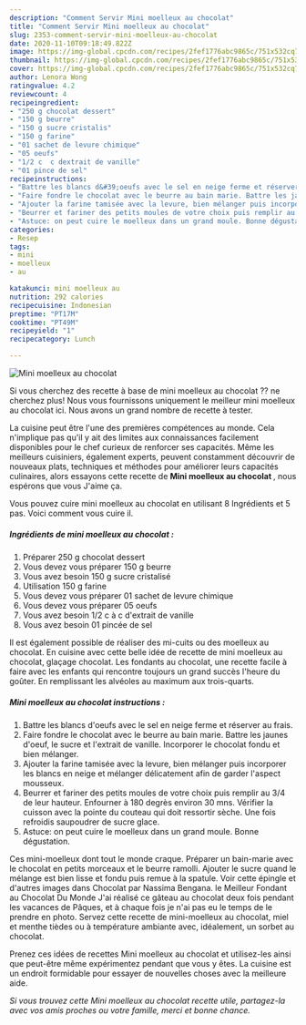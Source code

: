 ```yaml
---
description: "Comment Servir Mini moelleux au chocolat"
title: "Comment Servir Mini moelleux au chocolat"
slug: 2353-comment-servir-mini-moelleux-au-chocolat
date: 2020-11-10T09:18:49.822Z
image: https://img-global.cpcdn.com/recipes/2fef1776abc9865c/751x532cq70/mini-moelleux-au-chocolat-photo-principale-de-la-recette.jpg
thumbnail: https://img-global.cpcdn.com/recipes/2fef1776abc9865c/751x532cq70/mini-moelleux-au-chocolat-photo-principale-de-la-recette.jpg
cover: https://img-global.cpcdn.com/recipes/2fef1776abc9865c/751x532cq70/mini-moelleux-au-chocolat-photo-principale-de-la-recette.jpg
author: Lenora Wong
ratingvalue: 4.2
reviewcount: 4
recipeingredient:
- "250 g chocolat dessert"
- "150 g beurre"
- "150 g sucre cristalis"
- "150 g farine"
- "01 sachet de levure chimique"
- "05 oeufs"
- "1/2 c  c dextrait de vanille"
- "01 pince de sel"
recipeinstructions:
- "Battre les blancs d&#39;oeufs avec le sel en neige ferme et réserver au frais."
- "Faire fondre le chocolat avec le beurre au bain marie. Battre les jaunes d&#39;oeuf, le sucre et l&#39;extrait de vanille. Incorporer le chocolat fondu et bien mélanger."
- "Ajouter la farine tamisée avec la levure, bien mélanger puis incorporer les blancs en neige et mélanger délicatement afin de garder l&#39;aspect mousseux."
- "Beurrer et fariner des petits moules de votre choix puis remplir au 3/4 de leur hauteur. Enfourner à 180 degrès environ 30 mns. Vérifier la cuisson avec la pointe du couteau qui doit ressortir sèche. Une fois refroidis saupoudrer de sucre glace."
- "Astuce: on peut cuire le moelleux dans un grand moule. Bonne dégustation."
categories:
- Resep
tags:
- mini
- moelleux
- au

katakunci: mini moelleux au 
nutrition: 292 calories
recipecuisine: Indonesian
preptime: "PT17M"
cooktime: "PT49M"
recipeyield: "1"
recipecategory: Lunch

---
```



![Mini moelleux au chocolat](https://img-global.cpcdn.com/recipes/2fef1776abc9865c/751x532cq70/mini-moelleux-au-chocolat-photo-principale-de-la-recette.jpg)

Si vous cherchez des recette à base de mini moelleux au chocolat ?? ne cherchez plus! Nous vous fournissons uniquement le meilleur mini moelleux au chocolat ici. Nous avons un grand nombre de recette à tester.

La cuisine peut être l'une des premières compétences au monde. Cela n'implique pas qu'il y ait des limites aux connaissances facilement disponibles pour le chef curieux de renforcer ses capacités. Même les meilleurs cuisiniers, également experts, peuvent constamment découvrir de nouveaux plats, techniques et méthodes pour améliorer leurs capacités culinaires, alors essayons cette recette de <strong> Mini moelleux au chocolat </strong>, nous espérons que vous J'aime ça.

<!--inarticleads1-->

Vous pouvez cuire mini moelleux au chocolat en utilisant 8 Ingrédients et 5 pas. Voici comment vous cuire il.

##### Ingrédients de mini moelleux au chocolat :

1. Préparer 250 g chocolat dessert
1. Vous devez vous préparer 150 g beurre
1. Vous avez besoin 150 g sucre cristalisé
1. Utilisation 150 g farine
1. Vous devez vous préparer 01 sachet de levure chimique
1. Vous devez vous préparer 05 oeufs
1. Vous avez besoin 1/2 c à c d&#39;extrait de vanille
1. Vous avez besoin 01 pincée de sel


Il est également possible de réaliser des mi-cuits ou des moelleux au chocolat. En cuisine avec cette belle idée de recette de mini moelleux au chocolat, glaçage chocolat. Les fondants au chocolat, une recette facile à faire avec les enfants qui rencontre toujours un grand succès l&#39;heure du goûter. En remplissant les alvéoles au maximum aux trois-quarts. 

<!--inarticleads2-->

##### Mini moelleux au chocolat instructions :

1. Battre les blancs d&#39;oeufs avec le sel en neige ferme et réserver au frais.
1. Faire fondre le chocolat avec le beurre au bain marie. Battre les jaunes d&#39;oeuf, le sucre et l&#39;extrait de vanille. Incorporer le chocolat fondu et bien mélanger.
1. Ajouter la farine tamisée avec la levure, bien mélanger puis incorporer les blancs en neige et mélanger délicatement afin de garder l&#39;aspect mousseux.
1. Beurrer et fariner des petits moules de votre choix puis remplir au 3/4 de leur hauteur. Enfourner à 180 degrès environ 30 mns. Vérifier la cuisson avec la pointe du couteau qui doit ressortir sèche. Une fois refroidis saupoudrer de sucre glace.
1. Astuce: on peut cuire le moelleux dans un grand moule. Bonne dégustation.


Ces mini-moelleux dont tout le monde craque. Préparer un bain-marie avec le chocolat en petits morceaux et le beurre ramolli. Ajouter le sucre quand le mélange est bien lisse et fondu puis remue à la spatule. Voir cette épingle et d&#39;autres images dans Chocolat par Nassima Bengana. le Meilleur Fondant au Chocolat Du Monde J&#39;ai réalisé ce gâteau au chocolat deux fois pendant les vacances de Pâques, et à chaque fois je n&#39;ai pas eu le temps de le prendre en photo. Servez cette recette de mini-moelleux au chocolat, miel et menthe tièdes ou à température ambiante avec, idéalement, un sorbet au chocolat. 

<!--inarticleads1-->

<p>
Prenez ces idées de recettes Mini moelleux au chocolat et utilisez-les ainsi que peut-être même expérimentez pendant que vous y êtes. La cuisine est un endroit formidable pour essayer de nouvelles choses avec la meilleure aide.
</p>

<p>
<i>Si vous trouvez cette Mini moelleux au chocolat recette utile, partagez-la avec vos amis proches ou votre famille, merci et bonne chance.</i>
</p>
